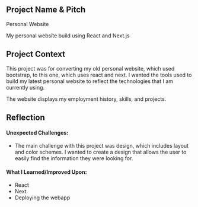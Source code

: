 ## Project Name & Pitch

Personal Website

My personal website build using React and Next.js

## Project Context

This project was for converting my old personal website, which used bootstrap, to this one, which uses react and next. I wanted the tools
used to build my latest personal website to reflect the technologies that I am currently using. 

The website displays my employment history, skills, and projects.

## Reflection

#### Unexpected Challenges:

- The main challenge with this project was design, which includes layout and color schemes. I wanted to create a design that allows the user to easily find the information they were looking for.

#### What I Learned/Improved Upon:

- React
- Next
- Deploying the webapp

